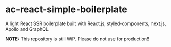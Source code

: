 # ac-react-simple-boilerplate
A light React SSR boilerplate built with React.js, styled-components, next.js, Apollo and GraphQL.

**NOTE:** This repository is still WiP. Please do not use for production!!
